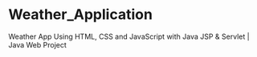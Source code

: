 # Weather_Application
Weather App Using HTML, CSS and JavaScript with Java JSP &amp; Servlet | Java Web Project
